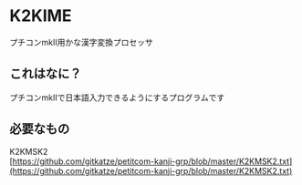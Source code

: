 K2KIME
============

プチコンmkII用かな漢字変換プロセッサ

これはなに？
------------
プチコンmkIIで日本語入力できるようにするプログラムです

必要なもの
----------
K2KMSK2  
[https://github.com/gitkatze/petitcom-kanji-grp/blob/master/K2KMSK2.txt](https://github.com/gitkatze/petitcom-kanji-grp/blob/master/K2KMSK2.txt)  

